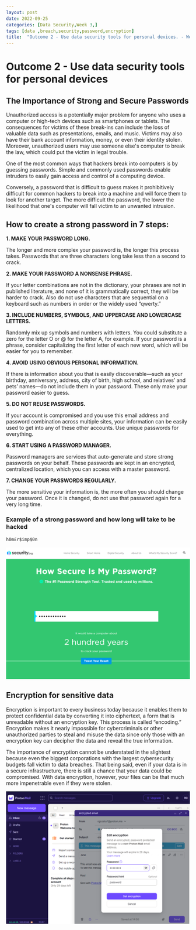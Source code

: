 ```yaml
---
layout: post
date: 2022-09-25
categories: [Data Security,Week 3,]
tags: [data ,breach,security,password,encryption]
title:  "Outcome 2 - Use data security tools for personal devices. - Week 3"
---
```



# **Outcome 2 - Use data security tools for personal devices**

## The Importance of Strong and Secure Passwords


Unauthorized access is a potentially major problem for anyone who uses a computer or high-tech devices such as smartphones or tablets. The consequences for victims of these break-ins can include the loss of valuable data such as presentations, emails, and music. Victims may also have their bank account information, money, or even their identity stolen. Moreover, unauthorized users may use someone else's computer to break the law, which could put the victim in legal trouble.

One of the most common ways that hackers break into computers is by guessing passwords. Simple and commonly used passwords enable intruders to easily gain access and control of a computing device.

Conversely, a password that is difficult to guess makes it prohibitively difficult for common hackers to break into a machine and will force them to look for another target. The more difficult the password, the lower the likelihood that one's computer will fall victim to an unwanted intrusion.


## How to create a strong password in 7 steps:

**1. MAKE YOUR PASSWORD LONG.**

The longer and more complex your password is, the longer this process takes. Passwords that are three characters long take less than a second to crack.


**2. MAKE YOUR PASSWORD A NONSENSE PHRASE.**

If your letter combinations are not in the dictionary, your phrases are not in published literature, and none of it is grammatically correct, they will be harder to crack. Also do not use characters that are sequential on a keyboard such as numbers in order or the widely used “qwerty.”


**3. INCLUDE NUMBERS, SYMBOLS, AND UPPERCASE AND LOWERCASE LETTERS.**

Randomly mix up symbols and numbers with letters. You could substitute a zero for the letter O or @ for the letter A, for example. If your password is a phrase, consider capitalizing the first letter of each new word, which will be easier for you to remember.


**4. AVOID USING OBVIOUS PERSONAL INFORMATION.**

If there is information about you that is easily discoverable—such as your birthday, anniversary, address, city of birth, high school, and relatives’ and pets’ names—do not include them in your password. These only make your password easier to guess. 


**5. DO NOT REUSE PASSWORDS.**

If your account is compromised and you use this email address and password combination across multiple sites, your information can be easily used to get into any of these other accounts. Use unique passwords for everything.


**6. START USING A PASSWORD MANAGER.**

Password managers are services that auto-generate and store strong passwords on your behalf. These passwords are kept in an encrypted, centralized location, which you can access with a master password. 


**7. CHANGE YOUR PASSWORDS REGULARLY.**

The more sensitive your information is, the more often you should change your password. Once it is changed, do not use that password again for a very long time.



### Example of a strong password and how long will take to be hacked

```
h0m£r$imp$0n
```
![alt text](https://github.com/rgcosta7/rgcosta7.github.io/blob/main/img/password_crack.png?raw=true "How Secure Is My Password?")


## Encryption for sensitive data

Encryption is important to every business today because it enables them to protect confidential data by converting it into ciphertext, a form that is unreadable without an encryption key. This process is called “encoding.” Encryption makes it nearly impossible for cybercriminals or other unauthorized parties to steal and misuse the data since only those with an encryption key can decipher the data and reveal the true information.

The importance of encryption cannot be understated in the slightest because even the biggest corporations with the largest cybersecurity budgets fall victim to data breaches. That being said, even if your data is in a secure infrastructure, there is still a chance that your data could be compromised. With data encryption, however, your files can be that much more impenetrable even if they were stolen.


![alt text](https://github.com/rgcosta7/rgcosta7.github.io/blob/main/img/proton_email.png?raw=true "Example of a encrypted email by proton")


